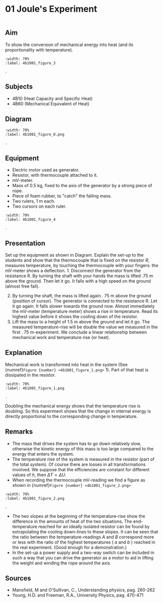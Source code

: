 # 01 Joule's Experiment 

```{iframe} https://www.youtube.com/embed/kfT8paSgfO4?si=96wjx7SVOD-SwyfM
```

## Aim   
To show the conversion of mechanical energy into heat (and its proportionality with temperature).    
  
```{figure} figures/figure_3.jpg
:width: 70%  
:label: 4b1001_figure_3

. 
```

## Subjects   
* 4B10 (Heat Capacity and Specific Heat) 
* 4B60 (Mechanical Equivalent of Heat)   

## Diagram       
```{figure} figures/figure_0.png
:width: 70%  
:label: 4b1001_figure_0.png  

. 
```
    
  
## Equipment   
 *  Electric motor used as generator. 
 *  Resistor, with thermocouple attached to it. 
 *  mV-meter. 
 *  Mass of $0.5\mathrm{~kg}$, fixed to the axis of the generator by a strong piece of rope. 
 *  Piece of foam rubber, to "catch" the falling mass. 
 *  Two rulers, $1\mathrm{~m}$ each. 
 *  Two cursors on each ruler.

```{figure} figures/figure_4.jpg
:width: 70%  
:label: 4b1001_figure_4

. 
```
  
## Presentation   
Set up the equipment as shown in Diagram. Explain the set-up to the students and show that the thermocouple that is fixed on the resistor $R$, measures temperature, by touching the thermocouple with your fingers: the $\mathrm{mV}$-meter shows a deflection. 1. Disconnect the generator from the resistance R. By turning the shaft with your hands the mass is lifted $.75 \mathrm{~m}$ above the ground. Then let it go. It falls with a high speed on the ground (almost free fall).

2. By turning the shaft, the mass is lifted again . $75 \mathrm{~m}$ above the ground (position of cursor). The generator is connected to the resistance R. Let it go again. It falls slower towards the ground now. Almost immediately the $\mathrm{mV}$-meter (temperature meter) shows a rise in temperature. Read its highest value before it shows the cooling down of the resistor.
3. Lift the mass to a height of $1.5 \mathrm{~m}$ above the ground and let it go. The measured temperature-rise will be double the value we measured in the first . $75 \mathrm{~m}$-experiment. We conclude a linear relationship between mechanical work and temperature rise (or heat).  
  
## Explanation   
Mechanical work is transformed into heat in the system (See {numref}`Figure {number} <4b1001_figure_1.png>` 1). Part of that heat is dissipated in the resistor.  
```{figure} figures/figure_1.png
:width: 70%  
:label: 4b1001_figure_1.png  

. 
```

Doubling the mechanical energy shows that the temperature rise is doubling. So this experiment shows that the change in internal energy is directly proportional to the corresponding change in temperature.
  
## Remarks
- The mass that drives the system has to go down relatively slow, otherwise the kinetic energy of this mass is too large compared to the energy that enters the system.
- The temperature rise of the system is measured in the resistor (part of the total system). Of course there are losses in all transformations involved. We suppose that the efficiencies are constant for different values of $h$, then $\Delta T \propto \Delta U$.
- When recording the thermocouple $\mathrm{mV}$-reading we find a figure as shown in {numref}`Figure {number} <4b1001_figure_2.png>`

```{figure} figures/figure_2.png
:width: 70%  
:label: 4b1001_figure_2.png  

. 
```

- The two slopes at the beginning of the temperature-rise show the difference in the amounts of heat of the two situations. The end-temperature reached for an ideally isolated resistor can be found by extrapolating the cooling down-lines to these slopes. It can be seen that the ratio between the temperature-readings $A$ and $B$ correspond more or less with the ratio of the highest temperatures ( $a$ and $b$ ) reached in the real experiment. (Good enough for a demonstration.)
- In the set-up a power supply and a two-way switch can be included in such a way that you can drive the generator as a motor to aid in lifting the weight and winding the rope around the axis.
   
  
## Sources
 *  Mansfield, M and O'Sullivan, C., Understanding physics, pag. 260-262 
 *  Young, H.D. and Freeman, R.A., University Physics, pag. 470-471
  
